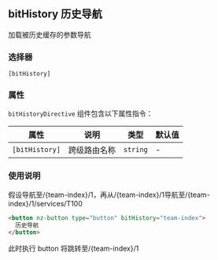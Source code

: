## bitHistory 历史导航

加载被历史缓存的参数导航

### 选择器

`[bitHistory]`

### 属性

`bitHistoryDirective` 组件包含以下属性指令：

| 属性           | 说明         | 类型     | 默认值 |
| -------------- | ------------ | -------- | ------ |
| `[bitHistory]` | 跨级路由名称 | `string` | -      |

### 使用说明

假设导航至/{team-index}/1，再从/{team-index}/1导航至/{team-index}/1/services/T100

```html
<button nz-button type="button" bitHistory="team-index">
  历史导航
</button>
```

此时执行 button 将跳转至/{team-index}/1